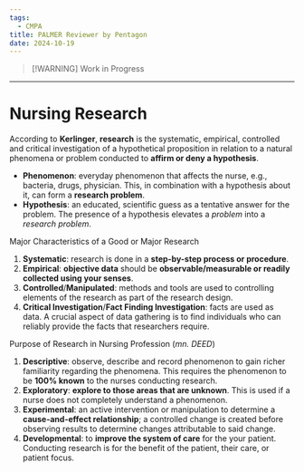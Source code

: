 ```yaml
---
tags:
  - CMPA
title: PALMER Reviewer by Pentagon
date: 2024-10-19
---
```

>[!WARNING] Work in Progress

___
# Nursing Research
According to **Kerlinger**, **research** is the systematic, empirical, controlled and critical investigation of a hypothetical proposition in relation to a natural phenomena or problem conducted to **affirm or deny a hypothesis**.
- **Phenomenon**: everyday phenomenon that affects the nurse, e.g., bacteria, drugs, physician. This, in combination with a hypothesis about it, can form a **research problem**.
- **Hypothesis**: an educated, scientific guess as a tentative answer for the problem. The presence of a hypothesis elevates a *problem* into a *research problem*.

Major Characteristics of a Good or Major Research
1. **Systematic**: research is done in a **step-by-step process or procedure**.
2. **Empirical**: **objective data** should be **observable/measurable or readily collected using your senses**.
3. **Controlled**/**Manipulated**: methods and tools are used to controlling elements of the research as part of the research design.
4. **Critical Investigation**/**Fact Finding Investigation**: facts are used as data. A crucial aspect of data gathering is to find individuals who can reliably provide the facts that researchers require.

Purpose of Research in Nursing Profession (*mn. DEED*)
1. **Descriptive**: observe, describe and record phenomenon to gain richer familiarity regarding the phenomena. This requires the phenomenon to be **100% known** to the nurses conducting research.
2. **Exploratory**: **explore to those areas that are unknown**. This is used if a nurse does not completely understand a phenomenon.
3. **Experimental**: an active intervention or manipulation to determine a **cause-and-effect relationship**; a controlled change is created before observing results to determine changes attributable to said change.
4. **Developmental**: to **improve the system of care** for the your patient. Conducting research is for the benefit of the patient, their care, or patient focus.

